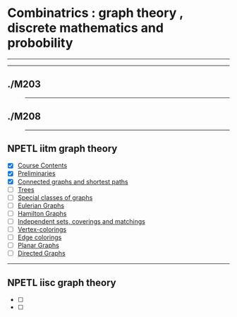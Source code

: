 <!-- Required extensions: pymdownx.tasklist -->
# Combinatrics : graph theory , discrete mathematics and probobility
---

---
<!--TOC-->
## ./M203

> ---

## ./M208
> ---


## NPETL iitm graph theory
- [x] [Course Contents](../resources/NPETL/GraphTheory/iitm%20handouts/Contents.pdf)
- [x] [Preliminaries](../resources/NPETL/GraphTheory/iitm%20handouts/Module1.pdf)
- [x] [Connected graphs and shortest paths](../resources/NPETL/GraphTheory/iitm%20handouts/Module2.pdf)
- [ ] [Trees](../resources/NPETL/GraphTheory/iitm%20handouts/Module3.pdf)
- [ ] [Special classes of graphs](../resources/NPETL/GraphTheory/iitm%20handouts/Module4.pdf)
- [ ] [Eulerian Graphs](../resources/NPETL/GraphTheory/iitm%20handouts/Module5.pdf)
- [ ] [Hamilton Graphs](../resources/NPETL/GraphTheory/iitm%20handouts/Module6.pdf)
- [ ] [Independent sets, coverings and matchings](../resources/NPETL/GraphTheory/iitm%20handouts/Module7.pdf)
- [ ] [Vertex-colorings](../resources/NPETL/GraphTheory/iitm%20handouts/Module8.pdf)
- [ ] [Edge colorings](../resources/NPETL/GraphTheory/iitm%20handouts/Module9.pdf)
- [ ] [Planar Graphs](../resources/NPETL/GraphTheory/iitm%20handouts/Module10.pdf)
- [ ] [Directed Graphs](../resources/NPETL/GraphTheory/iitm%20handouts/Module11.pdf)

---
## NPETL iisc graph theory
- [ ] 
- [ ] 